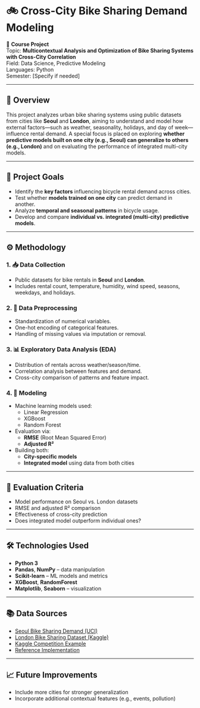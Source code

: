 # 🚲 Cross-City Bike Sharing Demand Modeling

📘 **Course Project**  
Topic: **Multicontextual Analysis and Optimization of Bike Sharing Systems with Cross-City Correlation**  
Field: Data Science, Predictive Modeling  
Languages: Python  
Semester: [Specify if needed]

---

## 📌 Overview

This project analyzes urban bike sharing systems using public datasets from cities like **Seoul** and **London**, aiming to understand and model how external factors—such as weather, seasonality, holidays, and day of week—influence rental demand. A special focus is placed on exploring **whether predictive models built on one city (e.g., Seoul) can generalize to others (e.g., London)** and on evaluating the performance of integrated multi-city models.

---

## 🎯 Project Goals

- Identify the **key factors** influencing bicycle rental demand across cities.
- Test whether **models trained on one city** can predict demand in another.
- Analyze **temporal and seasonal patterns** in bicycle usage.
- Develop and compare **individual vs. integrated (multi-city) predictive models**.

---

## ⚙️ Methodology

### 1. 📥 Data Collection
- Public datasets for bike rentals in **Seoul** and **London**.
- Includes rental count, temperature, humidity, wind speed, seasons, weekdays, and holidays.

### 2. 🧼 Data Preprocessing
- Standardization of numerical variables.
- One-hot encoding of categorical features.
- Handling of missing values via imputation or removal.

### 3. 📊 Exploratory Data Analysis (EDA)
- Distribution of rentals across weather/season/time.
- Correlation analysis between features and demand.
- Cross-city comparison of patterns and feature impact.

### 4. 🤖 Modeling
- Machine learning models used:
  - Linear Regression
  - XGBoost
  - Random Forest
- Evaluation via:
  - **RMSE** (Root Mean Squared Error)
  - **Adjusted R²**
- Building both:
  - **City-specific models**
  - **Integrated model** using data from both cities

---

## 🧪 Evaluation Criteria

- Model performance on Seoul vs. London datasets
- RMSE and adjusted R² comparison
- Effectiveness of cross-city prediction
- Does integrated model outperform individual ones?

---

## 🛠 Technologies Used

- **Python 3**
- **Pandas**, **NumPy** – data manipulation
- **Scikit-learn** – ML models and metrics
- **XGBoost**, **RandomForest**
- **Matplotlib**, **Seaborn** – visualization

---

## 📚 Data Sources

- [Seoul Bike Sharing Demand (UCI)](https://archive.ics.uci.edu/dataset/560/seoul+bike+sharing+demand)  
- [London Bike Sharing Dataset (Kaggle)](https://www.kaggle.com/datasets/hmavrodiev/london-bike-sharing-dataset)  
- [Kaggle Competition Example](https://www.kaggle.com/competitions/bike-sharing-demand/code)  
- [Reference Implementation](https://github.com/sinhabishal77/Kaggle-Bike-Sharing-Demand)

---

## 📈 Future Improvements

- Include more cities for stronger generalization
- Incorporate additional contextual features (e.g., events, pollution)
